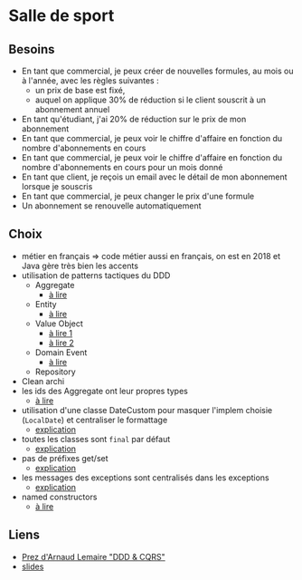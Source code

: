 # Salle de sport

## Besoins

- En tant que commercial, je peux créer de nouvelles formules, au mois ou à l'année, avec les règles suivantes :
  - un prix de base est fixé,
  - auquel on applique 30% de réduction si le client souscrit à un abonnement annuel
- En tant qu'étudiant, j'ai 20% de réduction sur le prix de mon abonnement
- En tant que commercial, je peux voir le chiffre d'affaire en fonction du nombre d'abonnements en cours
- En tant que commercial, je peux voir le chiffre d'affaire en fonction du nombre d'abonnements en cours pour un mois donné
- En tant que client, je reçois un email avec le détail de mon abonnement lorsque je souscris
- En tant que commercial, je peux changer le prix d'une formule
- Un abonnement se renouvelle automatiquement

## Choix

- métier en français => code métier aussi en français, on est en 2018 et Java gère très bien les accents
- utilisation de patterns tactiques du DDD
  - Aggregate
    - [à lire](https://vaughnvernon.co/?p=838)
  - Entity
    - [à lire](http://thepaulrayner.com/blog/aggregates-and-entities-in-domain-driven-design/)
  - Value Object
    - [à lire 1](http://verraes.net/2016/02/type-safety-and-money/)
    - [à lire 2](https://matthiasnoback.nl/2018/03/modelling-quanities-an-exercise-in-designing-value-objects/)
  - Domain Event
    - [à lire](http://verraes.net/2014/11/domain-events/)
  - Repository
- Clean archi
- les ids des Aggregate ont leur propres types
  - [à lire](https://buildplease.com/pages/vo-ids/)
- utilisation d'une classe DateCustom pour masquer l'implem choisie (`LocalDate`) et centraliser le formattage
  - [explication](https://matthiasnoback.nl/2018/02/mocking-at-architectural-boundaries-persistence-and-time/)
- toutes les classes sont `final` par défaut
  - [explication](https://ocramius.github.io/blog/when-to-declare-classes-final/)
- pas de préfixes get/set
  - [explication](https://blog.pragmatists.com/refactoring-from-anemic-model-to-ddd-880d3dd3d45f)
- les messages des exceptions sont centralisés dans les exceptions
  - [explication](http://rosstuck.com/formatting-exception-messages)
- named constructors
  - [à lire](http://verraes.net/2014/06/named-constructors-in-php/)

## Liens

- [Prez d'Arnaud Lemaire "DDD & CQRS"](https://www.youtube.com/watch?v=qBLtZN3p3FU)
- [slides](https://speakerdeck.com/lilobase/ddd-and-cqrs-php-tour-2018)
